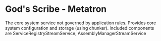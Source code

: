 ﻿# God's Scribe - Metatron

The core system service not governed by application rules.  Provides
core system configuration and storage (using chunker).	Included components
are ServiceRegistryStreamService, AssemblyManagerStreamService

